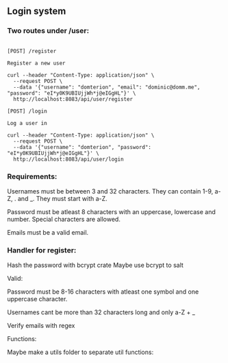 ## Login system

### Two routes under /user:

```

[POST] /register

Register a new user

curl --header "Content-Type: application/json" \
  --request POST \
  --data '{"username": "domterion", "email": "dominic@domm.me", "password": "eI*y0K9UBIUjjWh*j@eIGgHL"}' \
  http://localhost:8083/api/user/register

[POST] /login

Log a user in

curl --header "Content-Type: application/json" \
  --request POST \
  --data '{"username": "domterion", "password": "eI*y0K9UBIUjjWh*j@eIGgHL"}' \
  http://localhost:8083/api/user/login
```

### Requirements:

Usernames must be between 3 and 32 characters. They can contain 1-9, a-Z, . and \_. They must start with a-Z.

Password must be atleast 8 characters with an uppercase, lowercase and number. Special characters are allowed.

Emails must be a valid email.

### Handler for register:

Hash the password with bcrypt crate
Maybe use bcrypt to salt

Valid:

Password must be 8-16 characters with atleast one symbol and one uppercase character.

Usernames cant be more than 32 characters long and only a-Z + \_

Verify emails with regex

Functions:

Maybe make a utils folder to separate util functions:
